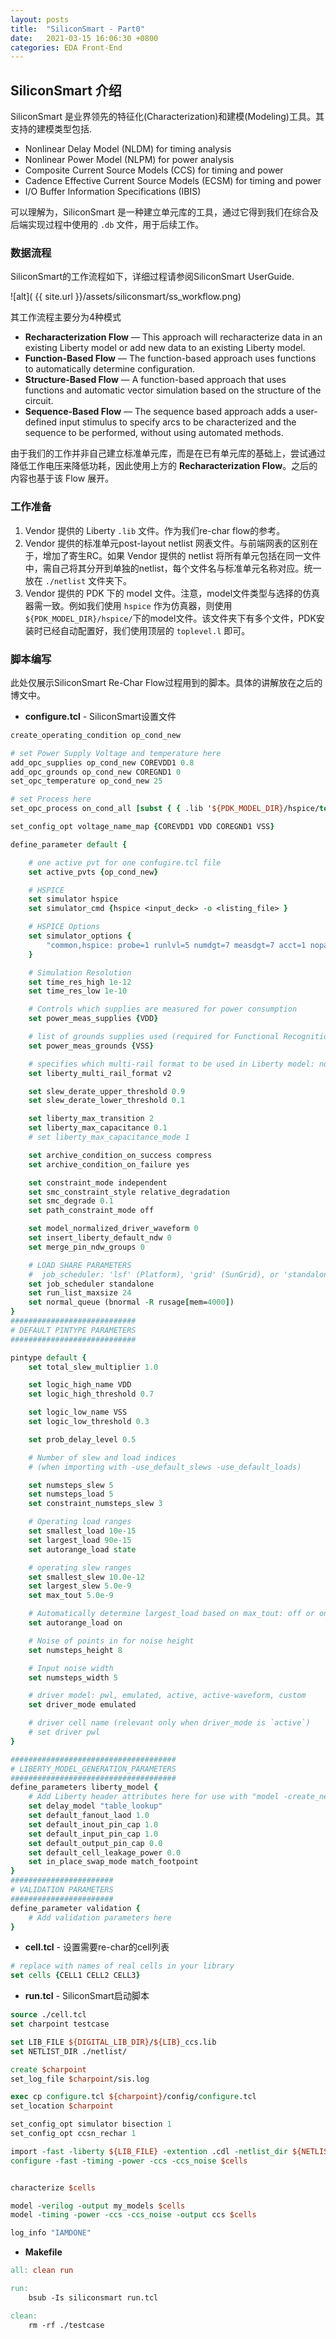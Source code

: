```yaml
---
layout: posts
title:  "SiliconSmart - Part0"
date:   2021-03-15 16:06:30 +0800
categories: EDA Front-End
---
```



## SiliconSmart 介绍
SiliconSmart 是业界领先的特征化(Characterization)和建模(Modeling)工具。其支持的建模类型包括.

* Nonlinear Delay Model (NLDM) for timing analysis 
* Nonlinear Power Model (NLPM) for power analysis
* Composite Current Source Models (CCS) for timing and power
* Cadence Effective Current Source Models (ECSM) for timing and power
* I/O Buffer Information Specifications (IBIS)

可以理解为，SiliconSmart 是一种建立单元库的工具，通过它得到我们在综合及后端实现过程中使用的 `.db` 文件，用于后续工作。

### 数据流程
SiliconSmart的工作流程如下，详细过程请参阅SiliconSmart UserGuide.

![alt]( {{ site.url }}/assets/siliconsmart/ss_workflow.png)

其工作流程主要分为4种模式

* **Recharacterization Flow** — This approach will recharacterize data in an existing Liberty model or add new data to an existing Liberty model.
* **Function-Based Flow** — The function-based approach uses functions to automatically determine configuration.
* **Structure-Based Flow** — A function-based approach that uses functions and automatic vector simulation based on the structure of the circuit.
* **Sequence-Based Flow** — The sequence based approach adds a user-defined input stimulus to specify arcs to be characterized and the sequence to be performed, without using automated methods.

由于我们的工作并非自己建立标准单元库，而是在已有单元库的基础上，尝试通过降低工作电压来降低功耗，因此使用上方的 __Recharacterization Flow__。之后的内容也基于该 Flow 展开。

### 工作准备

1. Vendor 提供的 Liberty `.lib` 文件。作为我们re-char flow的参考。
2. Vendor 提供的标准单元post-layout netlist 网表文件。与前端网表的区别在于，增加了寄生RC。如果 Vendor 提供的 netlist 将所有单元包括在同一文件中，需自己将其分开到单独的netlist，每个文件名与标准单元名称对应。统一放在 `./netlist` 文件夹下。
3. Vendor 提供的 PDK 下的 model 文件。注意，model文件类型与选择的仿真器需一致。例如我们使用 `hspice` 作为仿真器，则使用`${PDK_MODEL_DIR}/hspice/`下的model文件。该文件夹下有多个文件，PDK安装时已经自动配置好，我们使用顶层的 `toplevel.l` 即可。

### 脚本编写

此处仅展示SiliconSmart Re-Char Flow过程用到的脚本。具体的讲解放在之后的博文中。

* __configure.tcl__ - SiliconSmart设置文件

```tcl
create_operating_condition op_cond_new

# set Power Supply Voltage and temperature here
add_opc_supplies op_cond_new COREVDD1 0.8
add_opc_grounds op_cond_new COREGND1 0
set_opc_temperature op_cond_new 25

# set Process here
set_opc_process on_cond_all [subst { { .lib '${PDK_MODEL_DIR}/hspice/toplevel.l' TOP_TT}}]

set_config_opt voltage_name_map {COREVDD1 VDD COREGND1 VSS}

define_parameter default {

    # one active pvt for one confugire.tcl file
    set active_pvts {op_cond_new} 

    # HSPICE
    set simulator hspice 
    set simulator_cmd {hspice <input_deck> -o <listing_file> }

    # HSPICE Options
    set simulator_options {
        "common,hspice: probe=1 runlvl=5 numdgt=7 measdgt=7 acct=1 nopage"
    }

    # Simulation Resolution
    set time_res_high 1e-12
    set time_res_low 1e-10

    # Controls which supplies are measured for power consumption
    set power_meas_supplies {VDD}

    # list of grounds supplies used (required for Functional Recognition)
    set power_meas_grounds {VSS}

    # specifies which multi-rail format to be used in Liberty model: none, v1, or v2
    set liberty_multi_rail_format v2

    set slew_derate_upper_threshold 0.9
    set slew_derate_lower_threshold 0.1

    set liberty_max_transition 2
    set liberty_max_capacitance 0.1
    # set liberty_max_capacitance_mode 1

    set archive_condition_on_success compress
    set archive_condition_on_failure yes

    set constraint_mode independent 
    set smc_constraint_style relative_degradation
    set smc_degrade 0.1
    set path_constraint_mode off

    set model_normalized_driver_waveform 0
    set insert_liberty_default_ndw 0
    set merge_pin_ndw_groups 0

    # LOAD SHARE PARAMETERS
    #  job_scheduler: 'lsf' (Platform), 'grid' (SunGrid), or 'standalone` (local machine)
    set job_scheduler standalone
    set run_list_maxsize 24
    set normal_queue (bnormal -R rusage[mem=4000])
}
############################
# DEFAULT PINTYPE PARAMETERS
############################

pintype default {
    set total_slew_multiplier 1.0

    set logic_high_name VDD
    set logic_high_threshold 0.7

    set logic_low_name VSS
    set logic_low_threshold 0.3

    set prob_delay_level 0.5

    # Number of slew and load indices 
    # (when importing with -use_default_slews -use_default_loads)

    set numsteps_slew 5
    set numsteps_load 5
    set constraint_numsteps_slew 3

    # Operating load ranges
    set smallest_load 10e-15
    set largest_load 90e-15
    set autorange_load state

    # operating slew ranges
    set smallest_slew 10.0e-12
    set largest_slew 5.0e-9
    set max_tout 5.0e-9

    # Automatically determine largest_load based on max_tout: off or on
    set autorange_load on

    # Noise of points in for noise height
    set numsteps_height 8

    # Input noise width
    set numsteps_width 5

    # driver model: pwl, emulated, active, active-waveform, custom
    set driver_mode emulated 

    # driver cell name (relevant only when driver_mode is `active`)
    # set driver pwl
}

#####################################
# LIBERTY_MODEL_GENERATION_PARAMETERS
#####################################
define_parameters liberty_model {
    # Add Liberty header attributes here for use with "model -create_new_model"
    set delay_model "table_lookup"
    set default_fanout_laod 1.0
    set default_inout_pin_cap 1.0
    set default_input_pin_cap 1.0
    set default_output_pin_cap 0.0
    set default_cell_leakage_power 0.0
    set in_place_swap_mode match_footpoint
}
#######################
# VALIDATION PARAMETERS 
#######################
define_parameter validation {
    # Add validation parameters here
}
```

* __cell.tcl__ - 设置需要re-char的cell列表

```tcl
# replace with names of real cells in your library
set cells {CELL1 CELL2 CELL3}
```

* __run.tcl__ - SiliconSmart启动脚本

```tcl
source ./cell.tcl
set charpoint testcase

set LIB_FILE ${DIGITAL_LIB_DIR}/${LIB}_ccs.lib 
set NETLIST_DIR ./netlist/

create $charpoint
set_log_file $charpoint/sis.log

exec cp configure.tcl ${charpoint}/config/configure.tcl
set_location $charpoint

set_config_opt simulator bisection 1
set_config_opt ccsn_rechar 1

import -fast -liberty ${LIB_FILE} -extention .cdl -netlist_dir ${NETLIST_DIR} $cells
configure -fast -timing -power -ccs -ccs_noise $cells


characterize $cells 

model -verilog -output my_models $cells
model -timing -power -ccs -ccs_noise -output ccs $cells

log_info "IAMDONE"
```

* __Makefile__ 

```makefile
all: clean run

run:
    bsub -Is siliconsmart run.tcl

clean:
    rm -rf ./testcase
```

